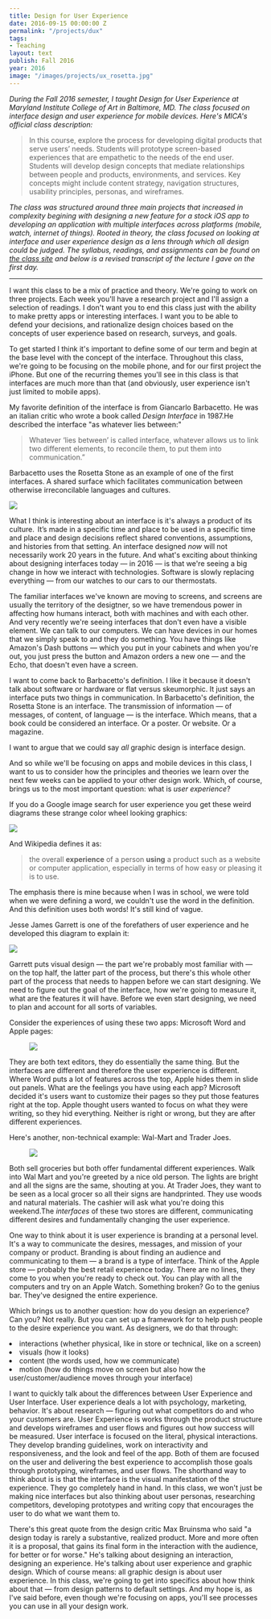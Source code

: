 ```yaml
---
title: Design for User Experience
date: 2016-09-15 00:00:00 Z
permalink: "/projects/dux"
tags:
- Teaching
layout: text
publish: Fall 2016
year: 2016
image: "/images/projects/ux_rosetta.jpg"
---
```


<p><i>During the Fall 2016 semester, I taught Design for User Experience at Maryland Institute College of Art in Baltimore, MD. The class focused on interface design and user experience for mobile devices. Here's MICA's official class description:</i></p>

<blockquote>In this course, explore the process for developing digital products that serve users’ needs. Students will prototype screen-based experiences that are empathetic to the needs of the end user. Students will develop design concepts that mediate relationships between people and products, environments, and services. Key concepts might include content strategy, navigation structures, usability principles, personas, and wireframes. </blockquote>

<p><i>The class was structured around three main projects that increased in complexity begining with designing a new feature for a stock iOS app to developing an application with multiple interfaces across platforms (mobile, watch, internet of things). Rooted in theory, the class focused on looking at interface and user experience design as a lens through which all design could be judged. The syllabus, readings, and assignments can be found on <a href="https://jarrettfuller.github.io/dux/">the class site</a> and below is a revised transcript of the lecture I gave on the first day.</i></p>

<hr>

<p>I want this class to be a mix of practice and theory. We're going to work on three projects. Each week you'll have a research project and I'll assign a selection of readings. I don't want you to end this class just with the ability to make pretty apps or interesting interfaces. I want you to be able to defend your decisions, and rationalize design choices based on the concepts of user experience based on research, surveys, and goals.</p>

<p>To get started I think it's important to define some of our term and begin at the base level with the concept of the interface. Throughout this class, we're going to be focusing on the mobile phone, and for our first project the iPhone. But one of the recurring themes you'll see in this class is that interfaces are much more than that (and obviously, user experience isn't just limited to mobile apps).</p>

<p>My favorite definition of the interface is from Giancarlo Barbacetto. He was an italian critic who wrote a book called <i>Design Interface</i> in 1987.He described the interface "as whatever lies between:"</p>

<blockquote>Whatever ‘lies between’ is called interface, whatever
allows us to link two different elements, to reconcile them, to put them into communication.”</blockquote>

<p>Barbacetto uses the Rosetta Stone as an example of one of the first interfaces.
A shared surface which facilitates communication between otherwise irreconcilable languages and cultures.
</p>

<img src="/images/projects/ux_rosetta.jpg">

<p>What I think is interesting about an interface is it's always a product of its culture.&#8201;
It’s made in a specific time and place to be used in a specific time and place and design decisions reflect shared conventions, assumptions, and histories from that setting.
An interface designed <i>now</i> will not necessarily work 20 years in the future. And what's exciting about thinking about designing interfaces today —  in 2016 — is that we're seeing a big change in how we interact with technologies. Software is slowly replacing everything — from our watches to our cars to our thermostats.</p>

<p>The familiar interfaces we've known are moving to screens, and screens are usually the territory of the desigtner, so we have tremendous power in affecting how humans interact, both with machines and with each other. And very recently we're seeing interfaces that don't even have a visible element. We can talk to our computers. We can have devices in our homes that we simply speak to and they do something. You have things like Amazon's Dash buttons — which you put in your cabinets and when you're out, you just press the button and Amazon orders a new one — and the Echo, that doesn't even have a screen.
</p>

<p>I want to come back to Barbacetto's definition. I like it because it doesn't talk about software or hardware or flat versus skeumorphic. It just says an interface puts two things in communication. In Barbacetto's definition, the Rosetta Stone is an interface.
The transmission of information — of messages, of content, of language — is the interface. Which means, that a book could be considered an interface. Or a poster. Or website. Or a magazine.</p>

<p>I want to argue that we could say <i>all</i> graphic design is interface design.</p>

<p>And so while we'll be focusing on apps and mobile devices in this class, I want to us to consider how the principles and theories we learn over the next few weeks can be applied to your other design work. Which, of course, brings us to the most important question: what is <i>user experience</i>?</p>

<p>If you do a Google image search for user experience you get these weird diagrams
    these strange color wheel looking graphics:</p>

<img src="/images/projects/ux_google.jpg">

<p>And Wikipedia defines it as:</p>

<blockquote>the overall <b>experience</b> of a person <b>using</b> a product such as a website or computer application, especially in terms of how easy or pleasing it is to use.</blockquote>

<p>The emphasis there is mine because when I was in school, we were told when we were defining a word, we couldn't use the word in the definition. And this definition uses both words! It's still kind of vague.</p>

<p>Jesse James Garrett is one of the forefathers of user experience and he developed this diagram to explain it:</p>

<img src="/images/projects/ux_diagram.jpg">

<p>Garrett puts visual design — the part we're probably most familiar with — on the top half, the latter part of the process, but there's this whole other part of the process that needs to happen before we can start designing. We need to figure out the goal of the interface, how we're going to measure it, what are the features it will have.
Before we even start designing, we need to plan and account for all sorts of variables.</p>

<p>Consider the experiences of using these two apps: Microsoft Word and Apple pages:</p>

<figure>
<img src="/images/projects/ux_text.jpg">
</figure>

<p>They are both text editors, they do essentially the same thing. But the interfaces are different and therefore the user experience is different. Where Word puts a lot of features across the top, Apple hides them in slide out panels. What are the feelings you have using each app? Microsoft decided it's users want to customize their pages so they put those features right at the top. Apple thought users wanted to focus on what they were writing, so they hid everything. Neither is right or wrong, but they are after different experiences.</p>

<p>Here's another, non-technical example: Wal-Mart and Trader Joes.</p>

<figure>
<img src="/images/projects/ux_store.jpg">
</figure>

<p>Both sell groceries but both offer fundamental different experiences. Walk into Wal Mart and you're greeted by a nice old person. The lights are bright and all the signs are the same, shouting at you. At Trader Joes, they want to be seen as a local grocer so all their signs are handprinted. They use woods and natural materials. The cashier will ask what you're doing this weekend.The <i>interfaces</i> of these two stores are different, communicating different desires and fundamentally changing the user experience.</p>

<p>One way to think about it is user experience is branding at a personal level. It's a way to communicate the desires, messages, and mission of your company or product. Branding is about finding an audience and communicating to them — a brand is a type of interface. Think of the Apple store — probably the best retail experience today. There are no lines, they come to you when you're ready to check out. You can play with all the computers and try on an Apple Watch. Something broken? Go to the genius bar. They've designed the entire experience.</p>

<p>Which brings us to another question: how do you design an experience? Can you?
Not really. But you can set up a framework for to help push people to the desire experience you want. As designers, we do that through:</p>

<p>
<li>interactions (whether physical, like in store or technical, like on a screen)</li>
<li>visuals (how it looks)</li>
<li>content (the words used, how we communicate)</li>
<li>motion (how do things move on screen but also how the user/customer/audience moves through your interface)</li>
</p>

<p>I want to quickly talk about the differences between User Experience and User Interface. User experience deals a lot with psychology, marketing, behavior. It's about research — figuring out what competitors do and who your customers are. User Experience is works through the product structure and develops wireframes and user flows and figures out how success will be measured. User interface is focused on the literal, physical interactions. They develop branding guidelines, work on interactivity and responsiveness, and the look and feel of the app. Both of them are focused on the user and delivering the best experience to accomplish those goals through prototyping, wireframes, and user flows. The shorthand way to think about is is that the interface is the visual manifestation of the experience. They go completely hand in hand. In this class, we won't just be making nice interfaces but also thinking about user personas, researching competitors, developing prototypes and writing copy that encourages the user to do what we want them to.</p>

<p>There's this great quote from the design critic Max Bruinsma who said "a design today is rarely a substantive, realized product. More and more often it is a proposal, that gains its final form in the interaction with the audience, for better or for worse."  He's talking  about designing an interaction, designing an experience. He's talking  about user experience and graphic design. Which of course means: all graphic design is about user experience. In this class, we're going to get into specifics about how think about that — from design patterns to default settings. And my hope is, as I've said before, even though we're focusing on apps, you'll see processes you can use in all your design work.</p>
